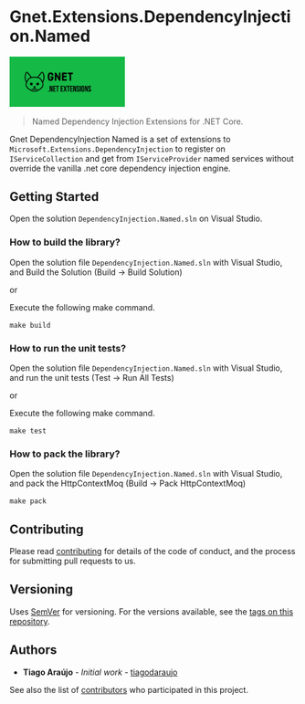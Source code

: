 # Gnet.Extensions.DependencyInjection.Named

<img src="logos/Gnet-banner.jpg" width="40%" height="40%">

> Named Dependency Injection Extensions for .NET Core.

Gnet DependencyInjection Named is a set of extensions to `Microsoft.Extensions.DependencyInjection` to register on `IServiceCollection` and get from `IServiceProvider` named services without override the vanilla .net core dependency injection engine.

## Getting Started

Open the solution `DependencyInjection.Named.sln` on Visual Studio.

### How to build the library?

 Open the solution file `DependencyInjection.Named.sln` with Visual Studio, and Build the Solution (Build -> Build Solution)

 or

 Execute the following make command.
 ```
 make build
 ```

 ### How to run the unit tests?

 Open the solution file `DependencyInjection.Named.sln` with Visual Studio, and run the unit tests (Test -> Run All Tests)

 or

 Execute the following make command.
 ```
 make test
 ```

 ### How to pack the library?

 Open the solution file `DependencyInjection.Named.sln` with Visual Studio, and pack the HttpContextMoq (Build -> Pack HttpContextMoq)

  ```
 make pack
 ```

 ## Contributing

Please read [contributing](CONTRIBUTING.md) for details of the code of conduct, and the process for submitting pull requests to us.

## Versioning

Uses [SemVer](http://semver.org/) for versioning. For the versions available, see the [tags on this repository][tags].

[tags]: https://github.com/tiagodaraujo/Gnet.Extensions.DependencyInjection.Named/tags

## Authors

* **Tiago Araújo** - *Initial work* - [tiagodaraujo](https://github.com/tiagodaraujo)

See also the list of [contributors](https://github.com/tiagodaraujo/Gnet.Extensions.DependencyInjection.Named/contributors) who participated in this project.